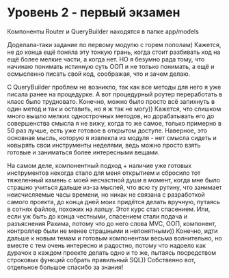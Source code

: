 # Уровень 2 - первый экзамен
Компоненты Router и QueryBuilder находятся в папке app/models

Доделала-таки задание по первому модулю с горем пополам) Кажется, не до конца ещё поняла эту тонкую грань, когда стоит разбивать код на ещё более мелкие части, а когда нет.
НО я безумно рада тому, что начинаю понимать истинную суть ООП и не только понимать, а ещё и осмысленно писать свой код, соображая, что и зачем делаю.

С QueryBuilder проблем не возникло, так как все методы для него я уже писала ранее на процедурке. А вот процедурный роутер переработать в класс было трудновато. 
Конечно, можно было просто всё запихнуть в один метод и так и оставить, но я ж так не могу))
Кажется, что слишком много вышло мелких однострочных методов, но дорабатывать его до совершенства смысла я не вижу, когда то же самое, только примерно в 50 раз лучше, есть уже готовое в открытом доступе.
Наверное, это основная мысль, которую я извлекла из модуля - нет смысла сидеть и ковырять свои инструменты неделями, ведь можно просто взять готовые и заниматься более интересными вещами.

На самом деле, компонентный подход + наличие уже готовых инструментов некогда стало для меня открытием и сбросило тот тяжеленный камень с моей несчастной души в момент, когда мне было страшно учиться дальше из-за мыслей, 
что всю ту рутину, что занимает неисчисляемые часы времени, но никак не связана с разработкой самого проекта, до конца дней моих придётся делать вручную, путаясь в сотнях файлов, похожих на лапшу.
Этот курс стал спасением. Или, если уж быть до конца честными, спасением стали подача и разъяснения Рахима, потому что до него слова MVC, ООП, компонент, контроллер были не менее страшными и непонятными))
Конечно, идти дальше к новым темам и готовым компонентам весьма волнительно, но вместе с тем очень интересно и радостно, потому что надоело как дурачок в каждом проекте делать одно и то же, пытаясь посредством строковых функций собрать правильный SQL)) 
Собственно вот, отдельное большое спасибо за знания!
